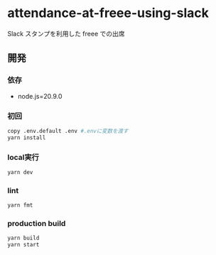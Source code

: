 # attendance-at-freee-using-slack

Slack スタンプを利用した freee での出席

## 開発

### 依存

- node.js=20.9.0

### 初回

```sh
copy .env.default .env #.envに変数を渡す
yarn install
```

### local実行

```sh
yarn dev
```

### lint

```sh
yarn fmt
```

### production build

```sh
yarn build
yarn start
```
